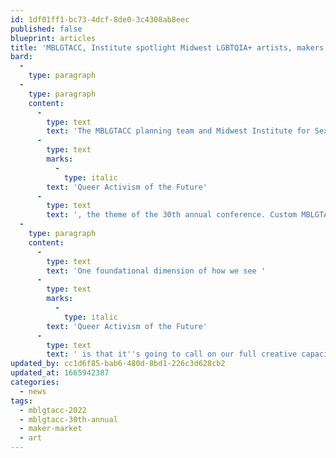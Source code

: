 ```yaml
---
id: 1df01ff1-bc73-4dcf-8de0-3c4308ab8eec
published: false
blueprint: articles
title: 'MBLGTACC, Institute spotlight Midwest LGBTQIA+ artists, makers'
bard:
  -
    type: paragraph
  -
    type: paragraph
    content:
      -
        type: text
        text: 'The MBLGTACC planning team and Midwest Institute for Sexuality and Gender Diversity will feature the creative work of Nolan Mathieu Frank (@opensourcerer) and Maliya Brooks (@mmmaliyaaa) in Columbus this week. The selection followed their submissions for an open, public commission of art by LGBTQIA+ Midwesterners, and artists were asked reflecting on the meanings and possibilities of '
      -
        type: text
        marks:
          -
            type: italic
        text: 'Queer Activism of the Future'
      -
        type: text
        text: ', the theme of the 30th annual conference. Custom MBLGTACC posters featuring each design will be available for free to attendees at the Maker Market and Vendor Fair, while supplies last. Frank''s submission was also chosen as cover art for the keepsake program booklet. '
  -
    type: paragraph
    content:
      -
        type: text
        text: 'One foundational dimension of how we see '
      -
        type: text
        marks:
          -
            type: italic
        text: 'Queer Activism of the Future'
      -
        type: text
        text: ' is that it''s going to call on our full creative capacity. And among our many aspirations for the conference experience, two came beautifully into focus through . One was that we wanted to create and support new opportunities for interactivity, creativity at the conference. The second was to build our commitment to the importance of artists, makers, and designers in a way that directly benefited them and conference attendees. So'
updated_by: cc1d6f85-bab6-480d-8bd1-226c3d628cb2
updated_at: 1665942387
categories:
  - news
tags:
  - mblgtacc-2022
  - mblgtacc-30th-annual
  - maker-market
  - art
---
```

